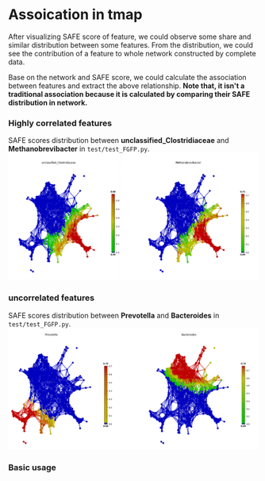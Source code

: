 # Assoication in tmap

After visualizing SAFE score of feature, we could observe some share and similar distribution between some features. From the distribution, we could see the contribution of a feature to whole network constructed by complete data.

Base on the network and SAFE score, we could calculate the association between features and extract the above relationship. **Note that, it isn't a traditional association because it is calculated by comparing their SAFE distribution in network.**

### Highly correlated features
SAFE scores distribution between **unclassified_Clostridiaceae** and **Methanobrevibacter** in `test/test_FGFP.py`.
![](img/association/correlated_feas.png)

### uncorrelated features

SAFE scores distribution between **Prevotella** and **Bacteroides** in `test/test_FGFP.py`.
![](img/association/uncorrelated_feas.png)

### Basic usage
